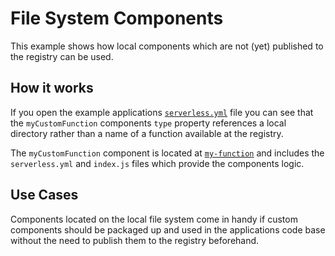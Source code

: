 # File System Components

This example shows how local components which are not (yet) published to the registry can be used.

## How it works

If you open the example applications [`serverless.yml`](./serverless.yml) file you can see that the `myCustomFunction` components `type` property references a local directory rather than a name of a function available at the registry.

The `myCustomFunction` component is located at [`my-function`](./my-function) and includes the `serverless.yml` and `index.js` files which provide the components logic.

## Use Cases

Components located on the local file system come in handy if custom components should be packaged up and used in the applications code base without the need to publish them to the registry beforehand.
